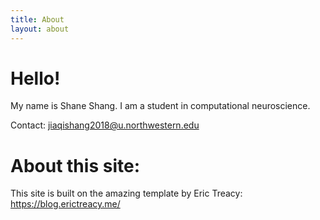 ```yaml
---
title: About
layout: about
---
```


# Hello!


My name is Shane Shang. I am a student in computational neuroscience.

Contact: jiaqishang2018@u.northwestern.edu

# About this site:
This site is built on the amazing template by Eric Treacy: https://blog.erictreacy.me/
